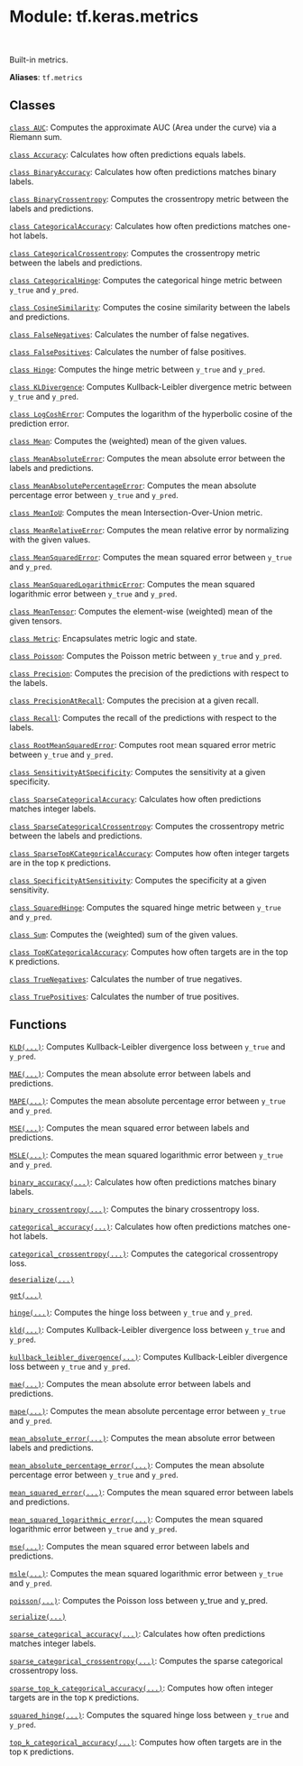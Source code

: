 <div itemscope itemtype="http://developers.google.com/ReferenceObject">
<meta itemprop="name" content="tf.keras.metrics" />
<meta itemprop="path" content="Stable" />
</div>

# Module: tf.keras.metrics


<table class="tfo-notebook-buttons tfo-api" align="left">
</table>



Built-in metrics.

**Aliases**: `tf.metrics`



## Classes

[`class AUC`](../../tf/keras/metrics/AUC.md): Computes the approximate AUC (Area under the curve) via a Riemann sum.

[`class Accuracy`](../../tf/keras/metrics/Accuracy.md): Calculates how often predictions equals labels.

[`class BinaryAccuracy`](../../tf/keras/metrics/BinaryAccuracy.md): Calculates how often predictions matches binary labels.

[`class BinaryCrossentropy`](../../tf/keras/metrics/BinaryCrossentropy.md): Computes the crossentropy metric between the labels and predictions.

[`class CategoricalAccuracy`](../../tf/keras/metrics/CategoricalAccuracy.md): Calculates how often predictions matches one-hot labels.

[`class CategoricalCrossentropy`](../../tf/keras/metrics/CategoricalCrossentropy.md): Computes the crossentropy metric between the labels and predictions.

[`class CategoricalHinge`](../../tf/keras/metrics/CategoricalHinge.md): Computes the categorical hinge metric between `y_true` and `y_pred`.

[`class CosineSimilarity`](../../tf/keras/metrics/CosineSimilarity.md): Computes the cosine similarity between the labels and predictions.

[`class FalseNegatives`](../../tf/keras/metrics/FalseNegatives.md): Calculates the number of false negatives.

[`class FalsePositives`](../../tf/keras/metrics/FalsePositives.md): Calculates the number of false positives.

[`class Hinge`](../../tf/keras/metrics/Hinge.md): Computes the hinge metric between `y_true` and `y_pred`.

[`class KLDivergence`](../../tf/keras/metrics/KLDivergence.md): Computes Kullback-Leibler divergence metric between `y_true` and `y_pred`.

[`class LogCoshError`](../../tf/keras/metrics/LogCoshError.md): Computes the logarithm of the hyperbolic cosine of the prediction error.

[`class Mean`](../../tf/keras/metrics/Mean.md): Computes the (weighted) mean of the given values.

[`class MeanAbsoluteError`](../../tf/keras/metrics/MeanAbsoluteError.md): Computes the mean absolute error between the labels and predictions.

[`class MeanAbsolutePercentageError`](../../tf/keras/metrics/MeanAbsolutePercentageError.md): Computes the mean absolute percentage error between `y_true` and `y_pred`.

[`class MeanIoU`](../../tf/keras/metrics/MeanIoU.md): Computes the mean Intersection-Over-Union metric.

[`class MeanRelativeError`](../../tf/keras/metrics/MeanRelativeError.md): Computes the mean relative error by normalizing with the given values.

[`class MeanSquaredError`](../../tf/keras/metrics/MeanSquaredError.md): Computes the mean squared error between `y_true` and `y_pred`.

[`class MeanSquaredLogarithmicError`](../../tf/keras/metrics/MeanSquaredLogarithmicError.md): Computes the mean squared logarithmic error between `y_true` and `y_pred`.

[`class MeanTensor`](../../tf/keras/metrics/MeanTensor.md): Computes the element-wise (weighted) mean of the given tensors.

[`class Metric`](../../tf/keras/metrics/Metric.md): Encapsulates metric logic and state.

[`class Poisson`](../../tf/keras/metrics/Poisson.md): Computes the Poisson metric between `y_true` and `y_pred`.

[`class Precision`](../../tf/keras/metrics/Precision.md): Computes the precision of the predictions with respect to the labels.

[`class PrecisionAtRecall`](../../tf/keras/metrics/PrecisionAtRecall.md): Computes the precision at a given recall.

[`class Recall`](../../tf/keras/metrics/Recall.md): Computes the recall of the predictions with respect to the labels.

[`class RootMeanSquaredError`](../../tf/keras/metrics/RootMeanSquaredError.md): Computes root mean squared error metric between `y_true` and `y_pred`.

[`class SensitivityAtSpecificity`](../../tf/keras/metrics/SensitivityAtSpecificity.md): Computes the sensitivity at a given specificity.

[`class SparseCategoricalAccuracy`](../../tf/keras/metrics/SparseCategoricalAccuracy.md): Calculates how often predictions matches integer labels.

[`class SparseCategoricalCrossentropy`](../../tf/keras/metrics/SparseCategoricalCrossentropy.md): Computes the crossentropy metric between the labels and predictions.

[`class SparseTopKCategoricalAccuracy`](../../tf/keras/metrics/SparseTopKCategoricalAccuracy.md): Computes how often integer targets are in the top `K` predictions.

[`class SpecificityAtSensitivity`](../../tf/keras/metrics/SpecificityAtSensitivity.md): Computes the specificity at a given sensitivity.

[`class SquaredHinge`](../../tf/keras/metrics/SquaredHinge.md): Computes the squared hinge metric between `y_true` and `y_pred`.

[`class Sum`](../../tf/keras/metrics/Sum.md): Computes the (weighted) sum of the given values.

[`class TopKCategoricalAccuracy`](../../tf/keras/metrics/TopKCategoricalAccuracy.md): Computes how often targets are in the top `K` predictions.

[`class TrueNegatives`](../../tf/keras/metrics/TrueNegatives.md): Calculates the number of true negatives.

[`class TruePositives`](../../tf/keras/metrics/TruePositives.md): Calculates the number of true positives.

## Functions

[`KLD(...)`](../../tf/keras/losses/KLD.md): Computes Kullback-Leibler divergence loss between `y_true` and `y_pred`.

[`MAE(...)`](../../tf/keras/losses/MAE.md): Computes the mean absolute error between labels and predictions.

[`MAPE(...)`](../../tf/keras/losses/MAPE.md): Computes the mean absolute percentage error between `y_true` and `y_pred`.

[`MSE(...)`](../../tf/keras/losses/MSE.md): Computes the mean squared error between labels and predictions.

[`MSLE(...)`](../../tf/keras/losses/MSLE.md): Computes the mean squared logarithmic error between `y_true` and `y_pred`.

[`binary_accuracy(...)`](../../tf/keras/metrics/binary_accuracy.md): Calculates how often predictions matches binary labels.

[`binary_crossentropy(...)`](../../tf/keras/losses/binary_crossentropy.md): Computes the binary crossentropy loss.

[`categorical_accuracy(...)`](../../tf/keras/metrics/categorical_accuracy.md): Calculates how often predictions matches one-hot labels.

[`categorical_crossentropy(...)`](../../tf/keras/losses/categorical_crossentropy.md): Computes the categorical crossentropy loss.

[`deserialize(...)`](../../tf/keras/metrics/deserialize.md)

[`get(...)`](../../tf/keras/metrics/get.md)

[`hinge(...)`](../../tf/keras/losses/hinge.md): Computes the hinge loss between `y_true` and `y_pred`.

[`kld(...)`](../../tf/keras/losses/KLD.md): Computes Kullback-Leibler divergence loss between `y_true` and `y_pred`.

[`kullback_leibler_divergence(...)`](../../tf/keras/losses/KLD.md): Computes Kullback-Leibler divergence loss between `y_true` and `y_pred`.

[`mae(...)`](../../tf/keras/losses/MAE.md): Computes the mean absolute error between labels and predictions.

[`mape(...)`](../../tf/keras/losses/MAPE.md): Computes the mean absolute percentage error between `y_true` and `y_pred`.

[`mean_absolute_error(...)`](../../tf/keras/losses/MAE.md): Computes the mean absolute error between labels and predictions.

[`mean_absolute_percentage_error(...)`](../../tf/keras/losses/MAPE.md): Computes the mean absolute percentage error between `y_true` and `y_pred`.

[`mean_squared_error(...)`](../../tf/keras/losses/MSE.md): Computes the mean squared error between labels and predictions.

[`mean_squared_logarithmic_error(...)`](../../tf/keras/losses/MSLE.md): Computes the mean squared logarithmic error between `y_true` and `y_pred`.

[`mse(...)`](../../tf/keras/losses/MSE.md): Computes the mean squared error between labels and predictions.

[`msle(...)`](../../tf/keras/losses/MSLE.md): Computes the mean squared logarithmic error between `y_true` and `y_pred`.

[`poisson(...)`](../../tf/keras/losses/poisson.md): Computes the Poisson loss between y_true and y_pred.

[`serialize(...)`](../../tf/keras/metrics/serialize.md)

[`sparse_categorical_accuracy(...)`](../../tf/keras/metrics/sparse_categorical_accuracy.md): Calculates how often predictions matches integer labels.

[`sparse_categorical_crossentropy(...)`](../../tf/keras/losses/sparse_categorical_crossentropy.md): Computes the sparse categorical crossentropy loss.

[`sparse_top_k_categorical_accuracy(...)`](../../tf/keras/metrics/sparse_top_k_categorical_accuracy.md): Computes how often integer targets are in the top `K` predictions.

[`squared_hinge(...)`](../../tf/keras/losses/squared_hinge.md): Computes the squared hinge loss between `y_true` and `y_pred`.

[`top_k_categorical_accuracy(...)`](../../tf/keras/metrics/top_k_categorical_accuracy.md): Computes how often targets are in the top `K` predictions.



